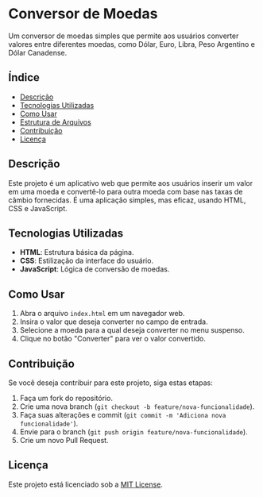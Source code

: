 

# Conversor de Moedas

Um conversor de moedas simples que permite aos usuários converter valores entre diferentes moedas, como Dólar, Euro, Libra, Peso Argentino e Dólar Canadense.

## Índice

- [Descrição](#descrição)
- [Tecnologias Utilizadas](#tecnologias-utilizadas)
- [Como Usar](#como-usar)
- [Estrutura de Arquivos](#estrutura-de-arquivos)
- [Contribuição](#contribuição)
- [Licença](#licença)

## Descrição

Este projeto é um aplicativo web que permite aos usuários inserir um valor em uma moeda e convertê-lo para outra moeda com base nas taxas de câmbio fornecidas. É uma aplicação simples, mas eficaz, usando HTML, CSS e JavaScript.

## Tecnologias Utilizadas

- **HTML**: Estrutura básica da página.
- **CSS**: Estilização da interface do usuário.
- **JavaScript**: Lógica de conversão de moedas.

## Como Usar

1. Abra o arquivo `index.html` em um navegador web.
2. Insira o valor que deseja converter no campo de entrada.
3. Selecione a moeda para a qual deseja converter no menu suspenso.
4. Clique no botão "Converter" para ver o valor convertido.


## Contribuição

Se você deseja contribuir para este projeto, siga estas etapas:

1. Faça um fork do repositório.
2. Crie uma nova branch (`git checkout -b feature/nova-funcionalidade`).
3. Faça suas alterações e commit (`git commit -m 'Adiciona nova funcionalidade'`).
4. Envie para o branch (`git push origin feature/nova-funcionalidade`).
5. Crie um novo Pull Request.

## Licença

Este projeto está licenciado sob a [MIT License](LICENSE).


